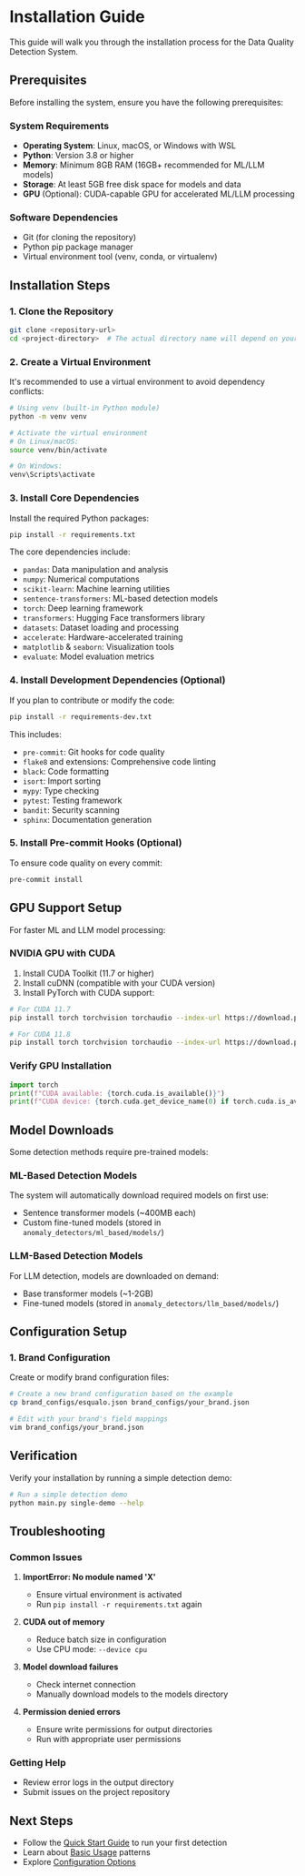 # Installation Guide

This guide will walk you through the installation process for the Data Quality Detection System.

## Prerequisites

Before installing the system, ensure you have the following prerequisites:

### System Requirements

- **Operating System**: Linux, macOS, or Windows with WSL
- **Python**: Version 3.8 or higher
- **Memory**: Minimum 8GB RAM (16GB+ recommended for ML/LLM models)
- **Storage**: At least 5GB free disk space for models and data
- **GPU** (Optional): CUDA-capable GPU for accelerated ML/LLM processing

### Software Dependencies

- Git (for cloning the repository)
- Python pip package manager
- Virtual environment tool (venv, conda, or virtualenv)

## Installation Steps

### 1. Clone the Repository

```bash
git clone <repository-url>
cd <project-directory>  # The actual directory name will depend on your repository
```

### 2. Create a Virtual Environment

It's recommended to use a virtual environment to avoid dependency conflicts:

```bash
# Using venv (built-in Python module)
python -m venv venv

# Activate the virtual environment
# On Linux/macOS:
source venv/bin/activate

# On Windows:
venv\Scripts\activate
```

### 3. Install Core Dependencies

Install the required Python packages:

```bash
pip install -r requirements.txt
```

The core dependencies include:
- `pandas`: Data manipulation and analysis
- `numpy`: Numerical computations
- `scikit-learn`: Machine learning utilities
- `sentence-transformers`: ML-based detection models
- `torch`: Deep learning framework
- `transformers`: Hugging Face transformers library
- `datasets`: Dataset loading and processing
- `accelerate`: Hardware-accelerated training
- `matplotlib` & `seaborn`: Visualization tools
- `evaluate`: Model evaluation metrics

### 4. Install Development Dependencies (Optional)

If you plan to contribute or modify the code:

```bash
pip install -r requirements-dev.txt
```

This includes:
- `pre-commit`: Git hooks for code quality
- `flake8` and extensions: Comprehensive code linting
- `black`: Code formatting
- `isort`: Import sorting
- `mypy`: Type checking
- `pytest`: Testing framework
- `bandit`: Security scanning
- `sphinx`: Documentation generation

### 5. Install Pre-commit Hooks (Optional)

To ensure code quality on every commit:

```bash
pre-commit install
```

## GPU Support Setup

For faster ML and LLM model processing:

### NVIDIA GPU with CUDA

1. Install CUDA Toolkit (11.7 or higher)
2. Install cuDNN (compatible with your CUDA version)
3. Install PyTorch with CUDA support:

```bash
# For CUDA 11.7
pip install torch torchvision torchaudio --index-url https://download.pytorch.org/whl/cu117

# For CUDA 11.8
pip install torch torchvision torchaudio --index-url https://download.pytorch.org/whl/cu118
```

### Verify GPU Installation

```python
import torch
print(f"CUDA available: {torch.cuda.is_available()}")
print(f"CUDA device: {torch.cuda.get_device_name(0) if torch.cuda.is_available() else 'None'}")
```

## Model Downloads

Some detection methods require pre-trained models:

### ML-Based Detection Models

The system will automatically download required models on first use:
- Sentence transformer models (~400MB each)
- Custom fine-tuned models (stored in `anomaly_detectors/ml_based/models/`)

### LLM-Based Detection Models

For LLM detection, models are downloaded on demand:
- Base transformer models (~1-2GB)
- Fine-tuned models (stored in `anomaly_detectors/llm_based/models/`)

## Configuration Setup

### 1. Brand Configuration

Create or modify brand configuration files:

```bash
# Create a new brand configuration based on the example
cp brand_configs/esqualo.json brand_configs/your_brand.json

# Edit with your brand's field mappings
vim brand_configs/your_brand.json
```

## Verification

Verify your installation by running a simple detection demo:

```bash
# Run a simple detection demo
python main.py single-demo --help
```

## Troubleshooting

### Common Issues

1. **ImportError: No module named 'X'**
   - Ensure virtual environment is activated
   - Run `pip install -r requirements.txt` again

2. **CUDA out of memory**
   - Reduce batch size in configuration
   - Use CPU mode: `--device cpu`

3. **Model download failures**
   - Check internet connection
   - Manually download models to the models directory

4. **Permission denied errors**
   - Ensure write permissions for output directories
   - Run with appropriate user permissions

### Getting Help

- Review error logs in the output directory
- Submit issues on the project repository

## Next Steps

- Follow the [Quick Start Guide](quick-start.md) to run your first detection
- Learn about [Basic Usage](basic-usage.md) patterns
- Explore [Configuration Options](../configuration/brand-config.md)